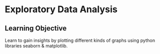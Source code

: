 # Exploratory Data Analysis



## Learning Objective
Learn to gain insights by plotting different kinds of graphs using python libraries seaborn & matplotlib.


